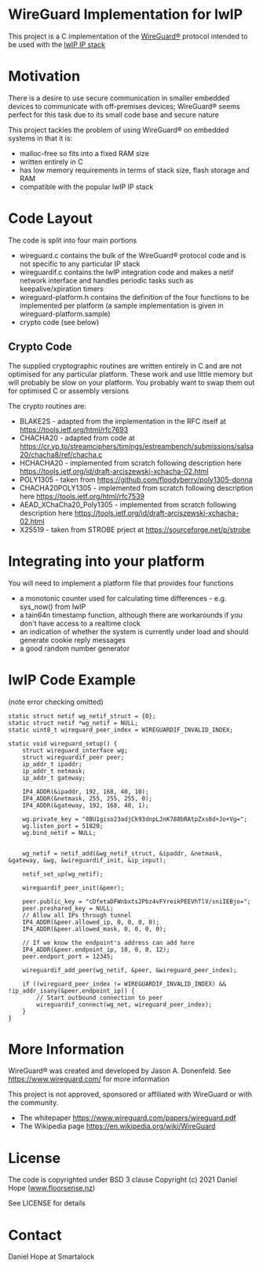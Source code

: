 # WireGuard Implementation for lwIP

This project is a C implementation of the [WireGuard&reg;](https://www.wireguard.com/) protocol intended to be used with the [lwIP IP stack](https://www.nongnu.org/lwip/)

# Motivation

There is a desire to use secure communication in smaller embedded devices to communicate with off-premises devices; WireGuard&reg; seems perfect for this task due to its small code base and secure nature

This project tackles the problem of using WireGuard&reg; on embedded systems in that it is:
- malloc-free so fits into a fixed RAM size
- written entirely in C
- has low memory requirements in terms of stack size, flash storage and RAM
- compatible with the popular lwIP IP stack

# Code Layout

The code is split into four main portions

- wireguard.c contains the bulk of the WireGuard&reg; protocol code and is not specific to any particular IP stack
- wireguardif.c contains the lwIP integration code and makes a netif network interface and handles periodic tasks such as keepalive/xpiration timers
- wireguard-platform.h contains the definition of the four functions to be implemented per platform (a sample implementation is given in wireguard-platform.sample)
- crypto code (see below)

## Crypto Code

The supplied cryptographic routines are written entirely in C and are not optimised for any particular platform. These work and use little memory but will probably be slow on your platform.
You probably want to swap them out for optimised C or assembly versions

The crypto routines are:
- BLAKE2S - adapted from the implementation in the RFC itself at https://tools.ietf.org/html/rfc7693
- CHACHA20 - adapted from code at https://cr.yp.to/streamciphers/timings/estreambench/submissions/salsa20/chacha8/ref/chacha.c
- HCHACHA20 - implemented from scratch following description here https://tools.ietf.org/id/draft-arciszewski-xchacha-02.html
- POLY1305 - taken from https://github.com/floodyberry/poly1305-donna
- CHACHA20POLY1305 - implemented from scratch following description here https://tools.ietf.org/html/rfc7539
- AEAD_XChaCha20_Poly1305 - implemented from scratch following description here https://tools.ietf.org/id/draft-arciszewski-xchacha-02.html
- X25519 - taken from STROBE prject at https://sourceforge.net/p/strobe

# Integrating into your platform

You will need to implement a platform file that provides four functions
- a monotonic counter used for calculating time differences - e.g. sys_now() from lwIP
- a tain64n timestamp function, although there are workarounds if you don't have access to a realtime clock
- an indication of whether the system is currently under load and should generate cookie reply messages
- a good random number generator

# lwIP Code Example
(note error checking omitted)

    static struct netif wg_netif_struct = {0};
    static struct netif *wg_netif = NULL;
    static uint8_t wireguard_peer_index = WIREGUARDIF_INVALID_INDEX;

    static void wireguard_setup() {
    	struct wireguard_interface wg;
    	struct wireguardif_peer peer;
    	ip_addr_t ipaddr;
    	ip_addr_t netmask;
    	ip_addr_t gateway;

    	IP4_ADDR(&ipaddr, 192, 168, 40, 10);
    	IP4_ADDR(&netmask, 255, 255, 255, 0);
    	IP4_ADDR(&gateway, 192, 168, 40, 1);

    	wg.private_key = "8BU1giso23adjCk93dnpLJnK788bRAtpZxs8d+Jo+Vg=";
    	wg.listen_port = 51820;
    	wg.bind_netif = NULL;


    	wg_netif = netif_add(&wg_netif_struct, &ipaddr, &netmask, &gateway, &wg, &wireguardif_init, &ip_input);

    	netif_set_up(wg_netif);

    	wireguardif_peer_init(&peer);

    	peer.public_key = "cDfetaDFWnbxts2Pbz4vFYreikPEEVhTlV/sniIEBjo=";
    	peer.preshared_key = NULL;
    	// Allow all IPs through tunnel
    	IP4_ADDR(&peer.allowed_ip, 0, 0, 0, 0);
    	IP4_ADDR(&peer.allowed_mask, 0, 0, 0, 0);

    	// If we know the endpoint's address can add here
    	IP4_ADDR(&peer.endpoint_ip, 10, 0, 0, 12);
    	peer.endport_port = 12345;

    	wireguardif_add_peer(wg_netif, &peer, &wireguard_peer_index);

    	if ((wireguard_peer_index != WIREGUARDIF_INVALID_INDEX) && !ip_addr_isany(&peer.endpoint_ip)) {
    		// Start outbound connection to peer
    		wireguardif_connect(wg_net, wireguard_peer_index);
    	}
    }


# More Information

WireGuard&reg; was created and developed by Jason A. Donenfeld. See https://www.wireguard.com/ for more information

This project is not approved, sponsored or affiliated with WireGuard or with the community.

- The whitepaper https://www.wireguard.com/papers/wireguard.pdf
- The Wikipedia page https://en.wikipedia.org/wiki/WireGuard 

# License

The code is copyrighted under BSD 3 clause Copyright (c) 2021 Daniel Hope (www.floorsense.nz)

See LICENSE for details

# Contact

Daniel Hope at Smartalock
